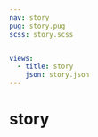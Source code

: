 ```yaml
---
nav: story
pug: story.pug
scss: story.scss


views:
  - title: story
    json: story.json
---
```


# story
